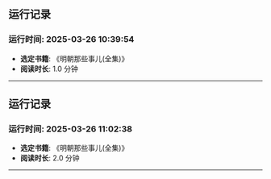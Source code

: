 
## 运行记录
### 运行时间: 2025-03-26 10:39:54
- **选定书籍**: 《明朝那些事儿(全集)》
- **阅读时长**: 1.0 分钟
------------------------------
## 运行记录
### 运行时间: 2025-03-26 11:02:38
- **选定书籍**: 《明朝那些事儿(全集)》
- **阅读时长**: 2.0 分钟
------------------------------
